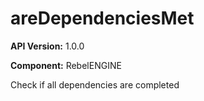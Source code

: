 # areDependenciesMet

**API Version:** 1.0.0

**Component:** RebelENGINE

Check if all dependencies are completed

